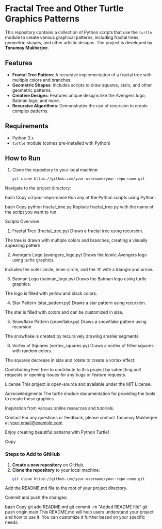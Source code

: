 
# Fractal Tree and Other Turtle Graphics Patterns

This repository contains a collection of Python scripts that use the `turtle` module to create various graphical patterns, including fractal trees, geometric shapes, and other artistic designs. The project is developed by **Tonumoy Mukherjee**.

## Features

- **Fractal Tree Pattern**: A recursive implementation of a fractal tree with multiple colors and branches.
- **Geometric Shapes**: Includes scripts to draw squares, stars, and other geometric patterns.
- **Creative Designs**: Features unique designs like the Avengers logo, Batman logo, and more.
- **Recursive Algorithms**: Demonstrates the use of recursion to create complex patterns.

## Requirements

- Python 3.x
- `turtle` module (comes pre-installed with Python)

## How to Run

1. Clone the repository to your local machine:
   ```bash
   git clone https://github.com/your-username/your-repo-name.git
Navigate to the project directory:

bash
Copy
cd your-repo-name
Run any of the Python scripts using Python:

bash
Copy
python fractal_tree.py
Replace fractal_tree.py with the name of the script you want to run.

Scripts Overview
1. Fractal Tree (fractal_tree.py)
Draws a fractal tree using recursion.

The tree is drawn with multiple colors and branches, creating a visually appealing pattern.

2. Avengers Logo (avengers_logo.py)
Draws the iconic Avengers logo using turtle graphics.

Includes the outer circle, inner circle, and the 'A' with a triangle and arrow.

3. Batman Logo (batman_logo.py)
Draws the Batman logo using turtle graphics.

The logo is filled with yellow and black colors.

4. Star Pattern (star_pattern.py)
Draws a star pattern using recursion.

The star is filled with colors and can be customized in size.

5. Snowflake Pattern (snowflake.py)
Draws a snowflake pattern using recursion.

The snowflake is created by recursively drawing smaller segments.

6. Vortex of Squares (vortex_squares.py)
Draws a vortex of filled squares with random colors.

The squares decrease in size and rotate to create a vortex effect.

Contributing
Feel free to contribute to this project by submitting pull requests or opening issues for any bugs or feature requests.

License
This project is open-source and available under the MIT License.

Acknowledgments
The turtle module documentation for providing the tools to create these graphics.

Inspiration from various online resources and tutorials.

Contact
For any questions or feedback, please contact Tonumoy Mukherjee at your-email@example.com.

Enjoy creating beautiful patterns with Python Turtle!

Copy

### Steps to Add to GitHub

1. **Create a new repository** on GitHub.
2. **Clone the repository** to your local machine:
   ```bash
   git clone https://github.com/your-username/your-repo-name.git
Add the README.md file to the root of your project directory.

Commit and push the changes:

bash
Copy
git add README.md
git commit -m "Added README file"
git push origin main
This README.md will help users understand your project and how to use it. You can customize it further based on your specific needs.
